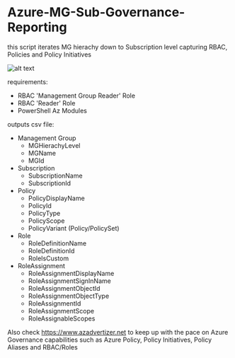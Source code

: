 # Azure-MG-Sub-Governance-Reporting

this script iterates MG hierachy down to Subscription level capturing RBAC, Policies and Policy Initiatives

![alt text](https://github.com/JulianHayward/Azure-MG-Sub-Governance-Reporting/blob/master/mg-sub-governance-reporting.jpg "example")

requirements:

* RBAC 'Management Group Reader' Role
* RBAC 'Reader' Role
* PowerShell Az Modules

outputs csv file:  

* Management Group
  * MGHierachyLevel
  * MGName
  * MGId
* Subscription
  * SubscriptionName
  * SubscriptionId
* Policy
  * PolicyDisplayName
  * PolicyId
  * PolicyType
  * PolicyScope
  * PolicyVariant (Policy/PolicySet)
* Role
  * RoleDefinitionName
  * RoleDefinitionId
  * RoleIsCustom
* RoleAssignment
  * RoleAssignmentDisplayName
  * RoleAssignmentSignInName
  * RoleAssignmentObjectId
  * RoleAssignmentObjectType
  * RoleAssignmentId
  * RoleAssignmentScope
  * RoleAssignableScopes

Also check <https://www.azadvertizer.net> to keep up with the pace on Azure Governance capabilities such as Azure Policy, Policy Initiatives, Policy Aliases and RBAC/Roles
